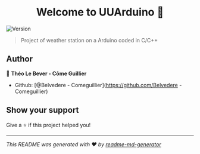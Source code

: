 <h1 align="center">Welcome to UUArduino 👋</h1>
<p>
  <img alt="Version" src="https://img.shields.io/badge/version-0.1-blue.svg?cacheSeconds=2592000" />
</p>

> Project of weather station on a Arduino coded in C/C++

## Author

👤 **Théo Le Bever - Côme Guillier**

* Github: [@Belvedere - Comeguillier](https://github.com/Belvedere - Comeguillier)

## Show your support

Give a ⭐️ if this project helped you!

***
_This README was generated with ❤️ by [readme-md-generator](https://github.com/kefranabg/readme-md-generator)_